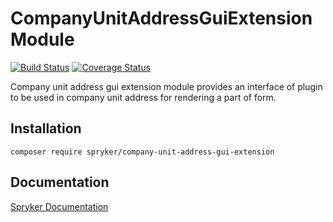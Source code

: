 # CompanyUnitAddressGuiExtension Module
[![Build Status](https://travis-ci.org/spryker/CompanyUnitAddressGuiExtension.svg)](https://travis-ci.org/spryker/CompanyUnitAddressGuiExtension)
[![Coverage Status](https://coveralls.io/repos/github/spryker/CompanyUnitAddressGuiExtension/badge.svg)](https://coveralls.io/github/spryker/CompanyUnitAddressGuiExtension)

Company unit address gui extension module provides an interface of plugin to be used in company unit address for rendering a part of form.

## Installation

```
composer require spryker/company-unit-address-gui-extension
```

## Documentation

[Spryker Documentation](https://academy.spryker.com/developing_with_spryker/module_guide/modules.html)

